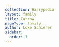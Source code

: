 ```yaml
---
collection: Harrypedia
layout: family
title: Carrow
pageType: family
author: Luke Schierer
sidebar:
  order: 1
---
```

